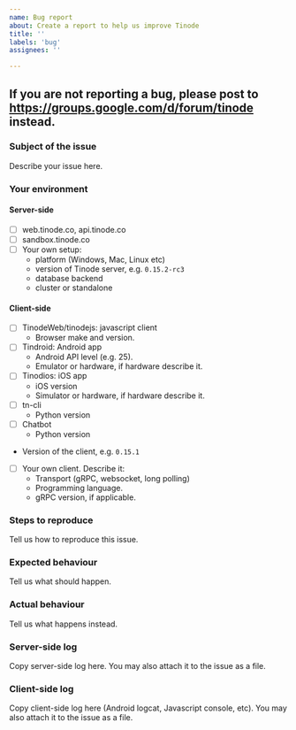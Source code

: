 ```yaml
---
name: Bug report
about: Create a report to help us improve Tinode
title: ''
labels: 'bug'
assignees: ''

---
```


**If you are not reporting a bug, please post to https://groups.google.com/d/forum/tinode instead.**
---

### Subject of the issue
Describe your issue here.

### Your environment
#### Server-side
- [ ] web.tinode.co, api.tinode.co
- [ ] sandbox.tinode.co
- [ ] Your own setup:
  * platform (Windows, Mac, Linux etc)
  * version of Tinode server, e.g. `0.15.2-rc3`
  * database backend
  * cluster or standalone

#### Client-side
- [ ] TinodeWeb/tinodejs: javascript client
  * Browser make and version.
- [ ] Tindroid: Android app
  * Android API level (e.g. 25).
  * Emulator or hardware, if hardware describe it.
- [ ] Tinodios: iOS app
  * iOS version
  * Simulator or hardware, if hardware describe it.
- [ ] tn-cli
  * Python version
- [ ] Chatbot
  * Python version
- Version of the client, e.g. `0.15.1`
- [ ] Your own client. Describe it:
  * Transport (gRPC, websocket, long polling)
  * Programming language.
  * gRPC version, if applicable.


### Steps to reproduce
Tell us how to reproduce this issue.

### Expected behaviour
Tell us what should happen.

### Actual behaviour
Tell us what happens instead.

### Server-side log
Copy server-side log here. You may also attach it to the issue as a file.

### Client-side log
Copy client-side log here (Android logcat, Javascript console, etc). You may also attach it to the issue as a file.
